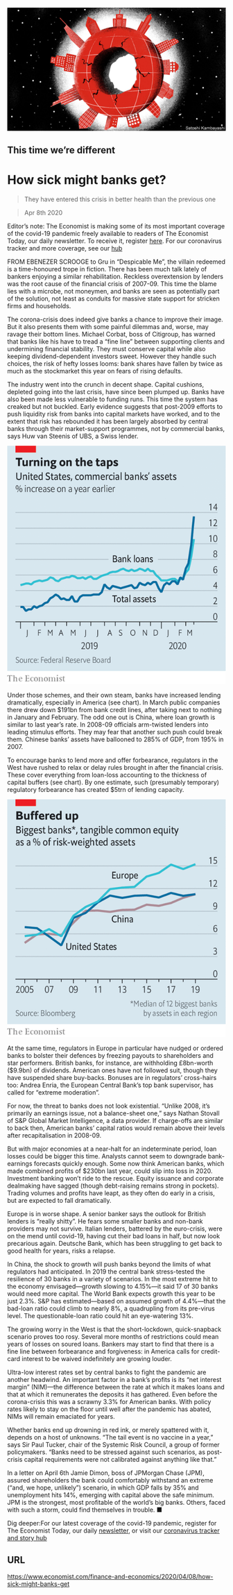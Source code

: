 ![](./images/20200411_FND001_0.jpg)

## This time we’re different

# How sick might banks get?

> They have entered this crisis in better health than the previous one

> Apr 8th 2020

Editor’s note: The Economist is making some of its most important coverage of the covid-19 pandemic freely available to readers of The Economist Today, our daily newsletter. To receive it, register [here](https://www.economist.com//newslettersignup). For our coronavirus tracker and more coverage, see our [hub](https://www.economist.com//coronavirus)

FROM EBENEZER SCROOGE to Gru in “Despicable Me”, the villain redeemed is a time-honoured trope in fiction. There has been much talk lately of bankers enjoying a similar rehabilitation. Reckless overextension by lenders was the root cause of the financial crisis of 2007-09. This time the blame lies with a microbe, not moneymen, and banks are seen as potentially part of the solution, not least as conduits for massive state support for stricken firms and households.

The corona-crisis does indeed give banks a chance to improve their image. But it also presents them with some painful dilemmas and, worse, may ravage their bottom lines. Michael Corbat, boss of Citigroup, has warned that banks like his have to tread a “fine line” between supporting clients and undermining financial stability. They must conserve capital while also keeping dividend-dependent investors sweet. However they handle such choices, the risk of hefty losses looms: bank shares have fallen by twice as much as the stockmarket this year on fears of rising defaults.

The industry went into the crunch in decent shape. Capital cushions, depleted going into the last crisis, have since been plumped up. Banks have also been made less vulnerable to funding runs. This time the system has creaked but not buckled. Early evidence suggests that post-2009 efforts to push liquidity risk from banks into capital markets have worked, and to the extent that risk has rebounded it has been largely absorbed by central banks through their market-support programmes, not by commercial banks, says Huw van Steenis of UBS, a Swiss lender.



![](./images/20200411_FNC147.png)

Under those schemes, and their own steam, banks have increased lending dramatically, especially in America (see chart). In March public companies there drew down $191bn from bank credit lines, after taking next to nothing in January and February. The odd one out is China, where loan growth is similar to last year’s rate. In 2008-09 officials arm-twisted lenders into leading stimulus efforts. They may fear that another such push could break them. Chinese banks’ assets have ballooned to 285% of GDP, from 195% in 2007.

To encourage banks to lend more and offer forbearance, regulators in the West have rushed to relax or delay rules brought in after the financial crisis. These cover everything from loan-loss accounting to the thickness of capital buffers (see chart). By one estimate, such (presumably temporary) regulatory forbearance has created $5trn of lending capacity.



![](./images/20200411_FNC146.png)

At the same time, regulators in Europe in particular have nudged or ordered banks to bolster their defences by freezing payouts to shareholders and star performers. British banks, for instance, are withholding £8bn-worth ($9.9bn) of dividends. American ones have not followed suit, though they have suspended share buy-backs. Bonuses are in regulators’ cross-hairs too: Andrea Enria, the European Central Bank’s top bank supervisor, has called for “extreme moderation”.

For now, the threat to banks does not look existential. “Unlike 2008, it’s primarily an earnings issue, not a balance-sheet one,” says Nathan Stovall of S&P Global Market Intelligence, a data provider. If charge-offs are similar to back then, American banks’ capital ratios would remain above their levels after recapitalisation in 2008-09.

But with major economies at a near-halt for an indeterminate period, loan losses could be bigger this time. Analysts cannot seem to downgrade bank-earnings forecasts quickly enough. Some now think American banks, which made combined profits of $230bn last year, could slip into loss in 2020. Investment banking won’t ride to the rescue. Equity issuance and corporate dealmaking have sagged (though debt-raising remains strong in pockets). Trading volumes and profits have leapt, as they often do early in a crisis, but are expected to fall dramatically.

Europe is in worse shape. A senior banker says the outlook for British lenders is “really shitty”. He fears some smaller banks and non-bank providers may not survive. Italian lenders, battered by the euro-crisis, were on the mend until covid-19, having cut their bad loans in half, but now look precarious again. Deutsche Bank, which has been struggling to get back to good health for years, risks a relapse.

In China, the shock to growth will push banks beyond the limits of what regulators had anticipated. In 2019 the central bank stress-tested the resilience of 30 banks in a variety of scenarios. In the most extreme hit to the economy envisaged—growth slowing to 4.15%—it said 17 of 30 banks would need more capital. The World Bank expects growth this year to be just 2.3%. S&P has estimated—based on assumed growth of 4.4%—that the bad-loan ratio could climb to nearly 8%, a quadrupling from its pre-virus level. The questionable-loan ratio could hit an eye-watering 13%.

The growing worry in the West is that the short-lockdown, quick-snapback scenario proves too rosy. Several more months of restrictions could mean years of losses on soured loans. Bankers may start to find that there is a fine line between forbearance and forgiveness: in America calls for credit-card interest to be waived indefinitely are growing louder.

Ultra-low interest rates set by central banks to fight the pandemic are another headwind. An important factor in a bank’s profits is its “net interest margin” (NIM)—the difference between the rate at which it makes loans and that at which it remunerates the deposits it has gathered. Even before the corona-crisis this was a scrawny 3.3% for American banks. With policy rates likely to stay on the floor until well after the pandemic has abated, NIMs will remain emaciated for years.

Whether banks end up drowning in red ink, or merely spattered with it, depends on a host of unknowns. “The tail event is no vaccine in a year,” says Sir Paul Tucker, chair of the Systemic Risk Council, a group of former policymakers. “Banks need to be stressed against such scenarios, as post-crisis capital requirements were not calibrated against anything like that.”

In a letter on April 6th Jamie Dimon, boss of JPMorgan Chase (JPM), assured shareholders the bank could comfortably withstand an extreme (“and, we hope, unlikely”) scenario, in which GDP falls by 35% and unemployment hits 14%, emerging with capital above the safe minimum. JPM is the strongest, most profitable of the world’s big banks. Others, faced with such a storm, could find themselves in trouble. ■

Dig deeper:For our latest coverage of the covid-19 pandemic, register for The Economist Today, our daily [newsletter](https://www.economist.com//newslettersignup), or visit our [coronavirus tracker and story hub](https://www.economist.com//coronavirus)

## URL

https://www.economist.com/finance-and-economics/2020/04/08/how-sick-might-banks-get
